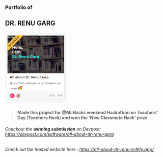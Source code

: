 ### Portfolio of
## DR. RENU GARG
<img src="winner.png" alt="winner ss" width="200"/>

> #### Made this project for <strong>@MLHacks</strong> weekend Hackathon on Teachers' Day (Teachers Hack) and won the **'New Classmate Hack'** prize
###### Checkout the **winning submission** on Devpost: https://devpost.com/software/all-about-dr-renu-garg
###### Check out the hosted website here : https://all-about-dr-renu.netlify.app/
